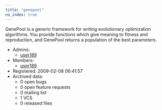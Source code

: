 ```yaml
---
title: "genepool"
no_index: true
---
```


GenePool is a generic framework for writing evolutionary optimization algorithms. You provide functions which give meaning to fitness and reproduction, and GenePool returns a population of the best parameters.


* Admins:
  * [user189](/users/user189)
* Members:
  * [user189](/users/user189)
* Registered: 2009-02-08 06:41:57
* Archived data:
  * 0 open bugs
  * 0 open feature requests
  * 0 mailing list
  * 1 VCS
  * 0 released files
